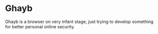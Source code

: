 # Ghayb
Ghayb is a browser on very infant stage, just trying to develop something for better personal online security.
